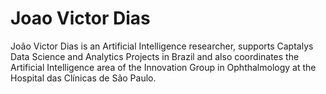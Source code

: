 # Joao Victor Dias

João Victor Dias is an Artificial Intelligence researcher, supports Captalys Data Science and Analytics Projects in Brazil and also coordinates the Artificial Intelligence area of the Innovation Group in Ophthalmology at the Hospital das Clínicas de São Paulo.
